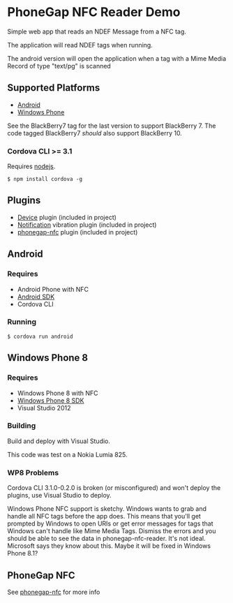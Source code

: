 # PhoneGap NFC Reader Demo

Simple web app that reads an NDEF Message from a NFC tag. 

The application will read NDEF tags when running.

The android version will open the application when a tag with a Mime Media Record of type "text/pg" is scanned

## Supported Platforms
 
 * [Android](#android)
 * [Windows Phone](#windowsphone8)

See the BlackBerry7 tag for the last version to support BlackBerry 7. The code tagged BlackBerry7 *should* also support BlackBerry 10.

### Cordova CLI >= 3.1

Requires [nodejs](http://nodejs.org).

    $ npm install cordova -g
 
## Plugins 

* [Device](http://docs.phonegap.com/en/3.1.0/cordova_device_device.md.html#Device) plugin (included in project)
* [Notification](http://docs.phonegap.com/en/3.1.0/cordova_notification_notification.md.html#Notification) vibration plugin (included in project)
* [phonegap-nfc](https://github.com/chariotsolutions/phonegap-nfc) plugin (included in project)
 
## Android

### Requires 

* Android Phone with NFC
* [Android SDK](http://developer.android.com/sdk/index.html)
* Cordova CLI

### Running

	$ cordova run android

## Windows Phone 8

### Requires 

* Windows Phone 8 with NFC 
* [Windows Phone 8 SDK](http://dev.windowsphone.com/en-us/downloadsdk)
* Visual Studio 2012

### Building

Build and deploy with Visual Studio.

This code was test on a Nokia Lumia 825.	

### WP8 Problems

Cordova CLI 3.1.0-0.2.0 is broken (or misconfigured) and won't deploy the plugins, use Visual Studio to deploy.

Windows Phone NFC support is sketchy. Windows wants to grab and handle all NFC tags before the app does. This means that you'll get prompted by Windows to open URIs or get error messages for tags that Windows can't handle like Mime Media Tags. Dismiss the errors and you should be able to see the data in phonegap-nfc-reader. It's not ideal. Microsoft says they know about this. Maybe it will be fixed in Windows Phone 8.1?

## PhoneGap NFC

See [phonegap-nfc](https://github.com/chariotsolutions/phonegap-nfc) for more info
